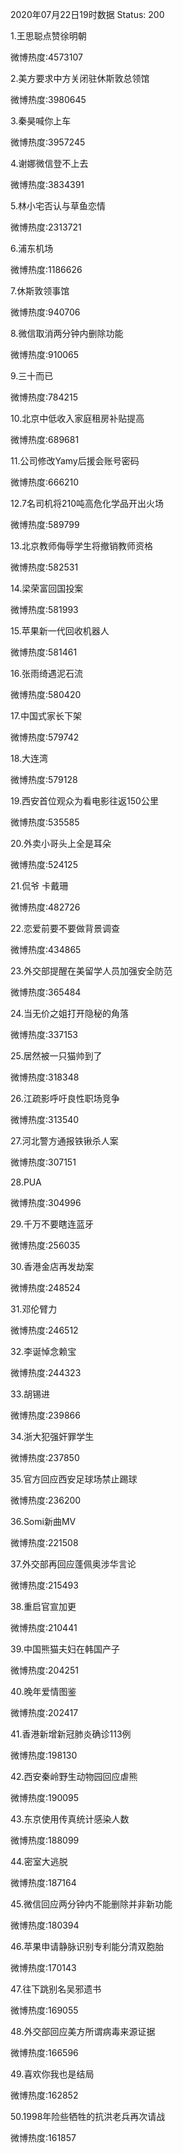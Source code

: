 2020年07月22日19时数据
Status: 200

1.王思聪点赞徐明朝

微博热度:4573107

2.美方要求中方关闭驻休斯敦总领馆

微博热度:3980645

3.秦昊喊你上车

微博热度:3957245

4.谢娜微信登不上去

微博热度:3834391

5.林小宅否认与草鱼恋情

微博热度:2313721

6.浦东机场

微博热度:1186626

7.休斯敦领事馆

微博热度:940706

8.微信取消两分钟内删除功能

微博热度:910065

9.三十而已

微博热度:784215

10.北京中低收入家庭租房补贴提高

微博热度:689681

11.公司修改Yamy后援会账号密码

微博热度:666210

12.7名司机将210吨高危化学品开出火场

微博热度:589799

13.北京教师侮辱学生将撤销教师资格

微博热度:582531

14.梁荣富回国投案

微博热度:581993

15.苹果新一代回收机器人

微博热度:581461

16.张雨绮遇泥石流

微博热度:580420

17.中国式家长下架

微博热度:579742

18.大连湾

微博热度:579128

19.西安首位观众为看电影往返150公里

微博热度:535585

20.外卖小哥头上全是耳朵

微博热度:524125

21.侃爷 卡戴珊

微博热度:482726

22.恋爱前要不要做背景调查

微博热度:434865

23.外交部提醒在美留学人员加强安全防范

微博热度:365484

24.当无价之姐打开隐秘的角落

微博热度:337153

25.居然被一只猫帅到了

微博热度:318348

26.江疏影呼吁良性职场竞争

微博热度:313540

27.河北警方通报铁锹杀人案

微博热度:307151

28.PUA

微博热度:304996

29.千万不要瞎连蓝牙

微博热度:256035

30.香港金店再发劫案

微博热度:248524

31.邓伦臂力

微博热度:246512

32.李诞悼念赖宝

微博热度:244323

33.胡锡进

微博热度:239866

34.浙大犯强奸罪学生

微博热度:237850

35.官方回应西安足球场禁止踢球

微博热度:236200

36.Somi新曲MV

微博热度:221508

37.外交部再回应蓬佩奥涉华言论

微博热度:215493

38.重启官宣加更

微博热度:210441

39.中国熊猫夫妇在韩国产子

微博热度:204251

40.晚年爱情图鉴

微博热度:202417

41.香港新增新冠肺炎确诊113例

微博热度:198130

42.西安秦岭野生动物园回应虐熊

微博热度:190095

43.东京使用传真统计感染人数

微博热度:188099

44.密室大逃脱

微博热度:187164

45.微信回应两分钟内不能删除并非新功能

微博热度:180394

46.苹果申请静脉识别专利能分清双胞胎

微博热度:170143

47.往下跳别名吴邪遗书

微博热度:169055

48.外交部回应美方所谓病毒来源证据

微博热度:166596

49.喜欢你我也是结局

微博热度:162852

50.1998年险些牺牲的抗洪老兵再次请战

微博热度:161857

